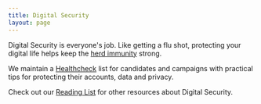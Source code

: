 ```yaml
---
title: Digital Security
layout: page
---
```


Digital Security is everyone's job. Like getting a flu shot, protecting your
digital life helps keep the [herd immunity](https://en.wikipedia.org/wiki/Herd_immunity) strong.

We maintain a [Healthcheck](healthcheck.html) list for candidates
and campaigns with practical tips for protecting their accounts, data and privacy.

Check out our [Reading List](reading.html) for other resources about Digital Security. 
